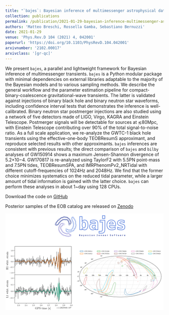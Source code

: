 ```yaml
---
title: "`bajes`: Bayesian inference of multimessenger astrophysical data, methods and application to gravitational-waves"
collection: publications
permalink: /publication/2021-01-29-bayesian-inference-multimessenger-astrophysical-data
authors: 'Matteo Breschi, Rossella Gamba, Sebastiano Bernuzzi'
date: 2021-01-29
venue: 'Phys.Rev.D 104 (2021) 4, 042001'
paperurl: 'https://doi.org/10.1103/PhysRevD.104.042001'
arxivnumber: '2102.00017'
arxivclass: '[gr-qc]'
---
```


We present `bajes`, a parallel and lightweight framework for Bayesian inference of multimessenger transients. `bajes` is a Python modular package with minimal dependencies on external libraries adaptable to the majority of the Bayesian models and to various sampling methods. We describe the general workflow and the parameter estimation pipeline for compact-binary-coalescence gravitational-wave transients. The latter is validated against injections of binary black hole and binary neutron star waveforms, including confidence interval tests that demonstrates the inference is well-calibrated. Binary neutron star postmerger injections are also studied using a network of five detectors made of LIGO, Virgo, KAGRA and Einstein Telescope. Postmerger signals will be detectable for sources at ≲80Mpc, with Einstein Telescope contributing over 90\% of the total signal-to-noise ratio. As a full scale application, we re-analyze the GWTC-1 black hole transients using the effective-one-body TEOBResumS approximant, and reproduce selected results with other approximants. `bajes` inferences are consistent with previous results; the direct comparison of `bajes` and `bilby` analyses of GW150914 shows a maximum Jensen-Shannon divergence of 5.2×10−4. GW170817 is re-analyzed using TaylorF2 with 5.5PN point-mass and 7.5PN tides, TEOBResumSPA, and IMRPhenomPv2_NRTidal with different cutoff-frequencies of 1024Hz and 2048Hz. We find that the former choice minimizes systematics on the reduced tidal parameter, while a larger amount of tidal information is gained with the latter choice. `bajes` can perform these analyses in about 1~day using 128 CPUs.

Download the code on [GitHub](https://github.com/matteobreschi/bajes)

Posterior samples of the EOB catalog are released on [Zenodo](https://doi.org/10.5281/zenodo.4476594)

![Figure](/images/publications/2021-01-29-bayesian-inference-multimessenger-astrophysical-data.png)
